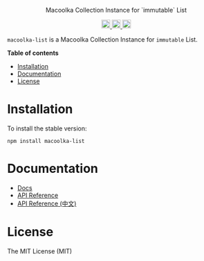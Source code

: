 <p align="center">
Macoolka Collection Instance for `immutable` List
</p>

<p align="center">
  <a href="https://travis-ci.org/macoolka/macoolka-list">
    <img src="https://img.shields.io/travis/macoolka/macoolka-list/master.svg?style=flat-square" alt="build status" height="20">
  </a>
  <a href="https://david-dm.org/macoolka-list">
    <img src="https://img.shields.io/david/macoolka/macoolka-list.svg?style=flat-square" alt="dependency status" height="20">
  </a>
  <a href="https://www.npmjs.com/package/macoolka-list">
    <img src="https://img.shields.io/npm/dm/macoolka-list.svg" alt="npm downloads" height="20">
  </a>
</p>


`macoolka-list` is a Macoolka Collection Instance for `immutable` List.


**Table of contents**

- [Installation](#installation)
- [Documentation](#documentation)
- [License](#license)

<!-- END doctoc generated TOC please keep comment here to allow auto update -->

# Installation

To install the stable version:

```
npm install macoolka-list
```


# Documentation

- [Docs](https://macoolka.github.io/macoolka-list)
- [API Reference](https://macoolka.github.io/macoolka-list/docs/Modules)
- [API Reference (中文)](https://macoolka.github.io/macoolka-list/docs/模块)


# License

The MIT License (MIT)
